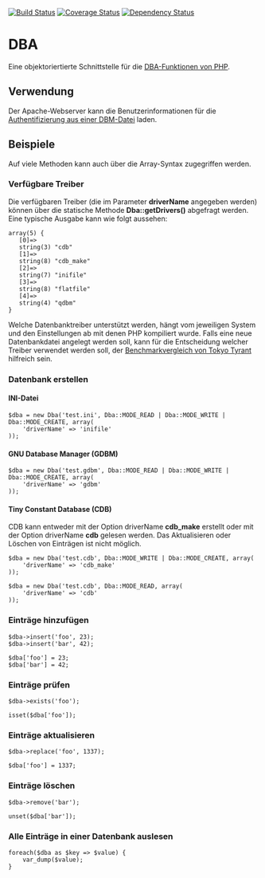 [![Build Status](https://travis-ci.org/blar/dba.svg?branch=master)](https://travis-ci.org/blar/dba)
[![Coverage Status](https://coveralls.io/repos/blar/dba/badge.svg?branch=master&service=github)](https://coveralls.io/github/blar/dba?branch=master)
[![Dependency Status](https://gemnasium.com/blar/dba.svg)](https://gemnasium.com/blar/dba)

# DBA

Eine objektoriertierte Schnittstelle für die [DBA-Funktionen von PHP](http://php.net/dba).

## Verwendung

Der Apache-Webserver kann die Benutzerinformationen für die [Authentifizierung aus einer DBM-Datei](https://httpd.apache.org/docs/2.2/mod/mod_authn_dbm.html) laden.

## Beispiele

Auf viele Methoden kann auch über die Array-Syntax zugegriffen werden.

### Verfügbare Treiber

Die verfügbaren Treiber (die im Parameter **driverName** angegeben werden) können über die statische Methode **Dba::getDrivers()** abgefragt werden. Eine typische Ausgabe kann wie folgt aussehen:

    array(5) {
       [0]=>
       string(3) "cdb"
       [1]=>
       string(8) "cdb_make"
       [2]=>
       string(7) "inifile"
       [3]=>
       string(8) "flatfile"
       [4]=>
       string(4) "qdbm"
    }

Welche Datenbanktreiber unterstützt werden, hängt vom jeweiligen System und den Einstellungen ab mit denen PHP kompiliert wurde. Falls eine neue Datenbankdatei angelegt werden soll, kann für die Entscheidung welcher Treiber verwendet werden soll, der [Benchmarkvergleich von Tokyo Tyrant](http://tokyocabinet.sourceforge.net/benchmark.pdf) hilfreich sein.

### Datenbank erstellen

#### INI-Datei

    $dba = new Dba('test.ini', Dba::MODE_READ | Dba::MODE_WRITE | Dba::MODE_CREATE, array(
        'driverName' => 'inifile'
    ));

#### GNU Database Manager (GDBM)

    $dba = new Dba('test.gdbm', Dba::MODE_READ | Dba::MODE_WRITE | Dba::MODE_CREATE, array(
        'driverName' => 'gdbm'
    ));

#### Tiny Constant Database (CDB)

CDB kann entweder mit der Option driverName **cdb_make** erstellt oder mit der Option driverName **cdb** gelesen werden.
Das Aktualisieren oder Löschen von Einträgen ist nicht möglich.

    $dba = new Dba('test.cdb', Dba::MODE_WRITE | Dba::MODE_CREATE, array(
        'driverName' => 'cdb_make'
    ));

    $dba = new Dba('test.cdb', Dba::MODE_READ, array(
        'driverName' => 'cdb'
    ));

### Einträge hinzufügen

    $dba->insert('foo', 23);
    $dba->insert('bar', 42);
    
    $dba['foo'] = 23;
    $dba['bar'] = 42;

### Einträge prüfen

    $dba->exists('foo');
    
    isset($dba['foo']);

### Einträge aktualisieren

    $dba->replace('foo', 1337);

    $dba['foo'] = 1337;

### Einträge löschen

    $dba->remove('bar');
    
    unset($dba['bar']);

### Alle Einträge in einer Datenbank auslesen

    foreach($dba as $key => $value) {
        var_dump($value);
    }

